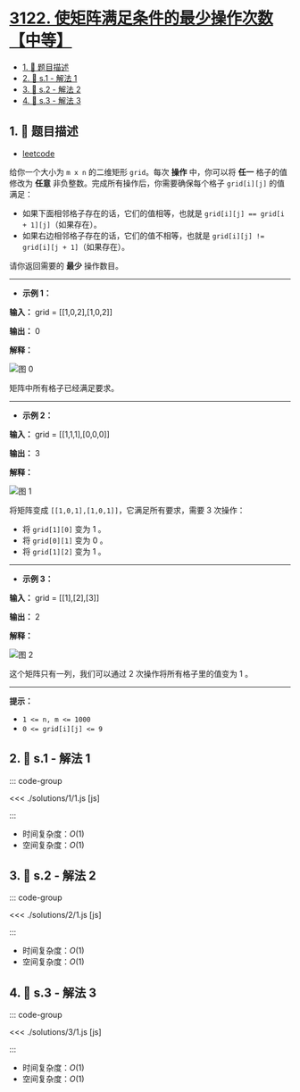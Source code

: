# [3122. 使矩阵满足条件的最少操作次数【中等】](https://github.com/tnotesjs/TNotes.leetcode/tree/main/notes/3122.%20%E4%BD%BF%E7%9F%A9%E9%98%B5%E6%BB%A1%E8%B6%B3%E6%9D%A1%E4%BB%B6%E7%9A%84%E6%9C%80%E5%B0%91%E6%93%8D%E4%BD%9C%E6%AC%A1%E6%95%B0%E3%80%90%E4%B8%AD%E7%AD%89%E3%80%91)

<!-- region:toc -->

- [1. 📝 题目描述](#1--题目描述)
- [2. 🎯 s.1 - 解法 1](#2--s1---解法-1)
- [3. 🎯 s.2 - 解法 2](#3--s2---解法-2)
- [4. 🎯 s.3 - 解法 3](#4--s3---解法-3)

<!-- endregion:toc -->

## 1. 📝 题目描述

- [leetcode](https://leetcode.cn/problems/minimum-number-of-operations-to-satisfy-conditions/)

给你一个大小为 `m x n` 的二维矩形 `grid`。每次 **操作** 中，你可以将 **任一** 格子的值修改为 **任意** 非负整数。完成所有操作后，你需要确保每个格子 `grid[i][j]` 的值满足：

- 如果下面相邻格子存在的话，它们的值相等，也就是 `grid[i][j] == grid[i + 1][j]`（如果存在）。
- 如果右边相邻格子存在的话，它们的值不相等，也就是 `grid[i][j] != grid[i][j + 1]`（如果存在）。

请你返回需要的 **最少** 操作数目。

---

- **示例 1：**

**输入：** grid = [[1,0,2],[1,0,2]]

**输出：** 0

**解释：**

![图 0](https://cdn.jsdelivr.net/gh/tnotesjs/imgs@main/2025-09-29-07-34-32.png)

矩阵中所有格子已经满足要求。

---

- **示例 2：**

**输入：** grid = [[1,1,1],[0,0,0]]

**输出：** 3

**解释：**

![图 1](https://cdn.jsdelivr.net/gh/tnotesjs/imgs@main/2025-09-29-07-34-53.png)

将矩阵变成 `[[1,0,1],[1,0,1]]`，它满足所有要求，需要 3 次操作：

- 将 `grid[1][0]` 变为 1 。
- 将 `grid[0][1]` 变为 0 。
- 将 `grid[1][2]` 变为 1 。

---

- **示例 3：**

**输入：** grid = [[1],[2],[3]]

**输出：** 2

**解释：**

![图 2](https://cdn.jsdelivr.net/gh/tnotesjs/imgs@main/2025-09-29-07-35-03.png)

这个矩阵只有一列，我们可以通过 2 次操作将所有格子里的值变为 1 。

---

**提示：**

- `1 <= n, m <= 1000`
- `0 <= grid[i][j] <= 9`

## 2. 🎯 s.1 - 解法 1

::: code-group

<<< ./solutions/1/1.js [js]

:::

- 时间复杂度：$O(1)$
- 空间复杂度：$O(1)$

## 3. 🎯 s.2 - 解法 2

::: code-group

<<< ./solutions/2/1.js [js]

:::

- 时间复杂度：$O(1)$
- 空间复杂度：$O(1)$

## 4. 🎯 s.3 - 解法 3

::: code-group

<<< ./solutions/3/1.js [js]

:::

- 时间复杂度：$O(1)$
- 空间复杂度：$O(1)$
